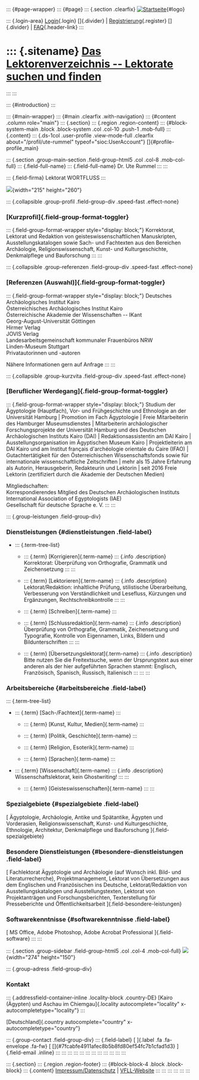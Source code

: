 ::: {#page-wrapper}
::: {#page}
::: {.section .clearfix}
[![Startseite](https://www.lektoren.de/sites/default/files/VfLL_logo.jpg)](/ "Startseite"){#logo}

::: {.login-area}
[Login](/user){.login} []{.divider} \|
[Registrierung](/user/register){.register} []{.divider} \|
[FAQ](/faq-page){.header-link}
:::

::: {.sitename}
[Das Lektorenverzeichnis -- Lektorate suchen und finden](/ "Startseite")
========================================================================
:::
:::

::: {#introduction}
:::

::: {#main-wrapper}
::: {#main .clearfix .with-navigation}
::: {#content .column role="main"}
::: {.section}
::: {.region .region-content}
::: {#block-system-main .block .block-system .col .col-10 .push-1 .mob-full}
::: {.content}
::: {.ds-1col .user-profile .view-mode-full .clearfix about="/profil/ute-rummel" typeof="sioc:UserAccount"}
[]{#profile-profile_main}

::: {.section .group-main-section .field-group-html5 .col .col-8 .mob-col-full}
::: {.field-full-name}
::: {.field-full-name}
Dr. Ute Rummel
:::
:::

::: {.field-firma}
Lektorat WORTFLUSS
:::

![](https://www.lektoren.de/sites/default/files/styles/profile-image-full/public/users/profile_img/foto_sw2.jpg?itok=dUKFcrKC){width="215"
height="260"}

::: {.collapsible .group-profil .field-group-div .speed-fast .effect-none}
### [Kurzprofil]{.field-group-format-toggler}

::: {.field-group-format-wrapper style="display: block;"}
Korrektorat, Lektorat und Redaktion von geisteswissenschaftlichen
Manuskripten, Ausstellungskatalogen sowie Sach- und Fachtexten aus den
Bereichen Archäologie, Religionswissenschaft, Kunst- und
Kulturgeschichte, Denkmalpflege und Bauforschung
:::
:::

::: {.collapsible .group-referenzen .field-group-div .speed-fast .effect-none}
### [Referenzen (Auswahl)]{.field-group-format-toggler}

::: {.field-group-format-wrapper style="display: block;"}
Deutsches Archäologisches Institut Kairo\
Österreichisches Archäologisches Institut Kairo\
Österreichische Akademie der Wissenschaften -- IKant\
Georg-August-Universität Göttingen\
Hirmer Verlag\
JOVIS Verlag\
Landesarbeitsgemeinschaft kommunaler Frauenbüros NRW\
Linden-Museum Stuttgart\
Privatautorinnen und -autoren

Nähere Informationen gern auf Anfrage
:::
:::

::: {.collapsible .group-kurzvita .field-group-div .speed-fast .effect-none}
### [Beruflicher Werdegang]{.field-group-format-toggler}

::: {.field-group-format-wrapper style="display: block;"}
Studium der Ägyptologie (Hauptfach), Vor- und Frühgeschichte und
Ethnologie an der Universität Hamburg \| Promotion im Fach Ägyptologie
\| Freie Mitarbeiterin des Hamburger Museumsdienstes \| Mitarbeiterin
archäologischer Forschungsprojekte der Universität Hamburg und des
Deutschen Archäologischen Instituts Kairo (DAI) \| Redaktionsassistentin
am DAI Kairo \| Ausstellungsorganisation im Ägyptischen Museum Kairo \|
Projektleiterin am DAI Kairo und am Institut français d'archéologie
orientale du Caire (IFAO) \| Gutachtertätigkeit für den Österreichischen
Wissenschaftsfonds sowie für internationale wissenschaftliche
Zeitschriften \| mehr als 15 Jahre Erfahrung als Autorin, Herausgeberin,
Redakteurin und Lektorin \| seit 2016 Freie Lektorin (zertifiziert durch
die Akademie der Deutschen Medien)

Mitgliedschaften:\
Korrespondierendes Mitglied des Deutschen Archäologischen Instituts\
International Association of Egyptologists (IAE)\
Gesellschaft für deutsche Sprache e. V.
:::
:::

::: {.group-leistungen .field-group-div}
### Dienstleistungen {#dienstleistungen .field-label}

-   ::: {.term-tree-list}
    -   ::: {.term}
        [Korrigieren]{.term-name}
        ::: {.info .description}
        Korrektorat: Überprüfung von Orthografie, Grammatik und
        Zeichensetzung
        :::
        :::

    -   ::: {.term}
        [Lektorieren]{.term-name}
        ::: {.info .description}
        Lektorat/Redaktion: inhaltliche Prüfung, stilistische
        Überarbeitung, Verbesserung von Verständlichkeit und Lesefluss,
        Kürzungen und Ergänzungen, Rechtschreibkontrolle
        :::
        :::

    -   ::: {.term}
        [Schreiben]{.term-name}
        :::

    -   ::: {.term}
        [Schlussredaktion]{.term-name}
        ::: {.info .description}
        Überprüfung von Orthografie, Grammatik, Zeichensetzung und
        Typografie, Kontrolle von Eigennamen, Links, Bildern und
        Bildunterschriften
        :::
        :::

    -   ::: {.term}
        [Übersetzungslektorat]{.term-name}
        ::: {.info .description}
        Bitte nutzen Sie die Freitextsuche, wenn der Ursprungstext aus
        einer anderen als der hier aufgeführten Sprachen stammt:
        Englisch, Französisch, Spanisch, Russisch, Italienisch
        :::
        :::
    :::

### Arbeitsbereiche {#arbeitsbereiche .field-label}

::: {.term-tree-list}
-   ::: {.term}
    [Sach-/Fachtext]{.term-name}
    :::

    -   ::: {.term}
        [Kunst, Kultur, Medien]{.term-name}
        :::

    -   ::: {.term}
        [Politik, Geschichte]{.term-name}
        :::

    -   ::: {.term}
        [Religion, Esoterik]{.term-name}
        :::

    -   ::: {.term}
        [Sprachen]{.term-name}
        :::

-   ::: {.term}
    [Wissenschaft]{.term-name}
    ::: {.info .description}
    Wissenschaftslektorat, kein Ghostwriting!
    :::
    :::

    -   ::: {.term}
        [Geisteswissenschaften]{.term-name}
        :::
:::

### Spezialgebiete {#spezialgebiete .field-label}

[ Ägyptologie, Archäologie, Antike und Spätantike, Ägypten und
Vorderasien, Religionswissenschaft, Kunst- und Kulturgeschichte,
Ethnologie, Architektur, Denkmalpflege und Bauforschung
]{.field-spezialgebiete}

### Besondere Dienstleistungen {#besondere-dienstleistungen .field-label}

[ Fachlektorat Ägyptologie und Archäologie (auf Wunsch inkl. Bild- und
Literaturrecherche), Projektmanagement, Lektorat von Übersetzungen aus
dem Englischen und Französischen ins Deutsche, Lektorat/Redaktion von
Ausstellungskatalogen und Ausstellungstexten, Lektorat von
Projektanträgen und Forschungsberichten, Texterstellung für
Presseberichte und Öffentlichkeitsarbeit ]{.field-besondere-leistungen}

### Softwarekenntnisse {#softwarekenntnisse .field-label}

[ MS Office, Adobe Photoshop, Adobe Acrobat Professional
]{.field-software}
:::
:::

::: {.section .group-sidebar .field-group-html5 .col .col-4 .mob-col-full}
![](https://www.lektoren.de/sites/default/files/styles/logo/public/users/profile_logo/logolektorat_0.jpg?itok=QrqdSJk4){width="274"
height="150"}

::: {.group-adress .field-group-div}
### Kontakt

::: {.addressfield-container-inline .locality-block .country-DE}
[Kairo (Ägypten) und Aschau im Chiemgau]{.locality
autocomplete="locality" x-autocompletetype="locality"}
:::

[Deutschland]{.country autocomplete="country"
x-autocompletetype="country"}

::: {.group-contact .field-group-div}
::: {.field-label}
[ ]{.label .fa .fa-envelope .fa-fw} [
[]{#7fcabfe4911afec8b5b8fd80ef54fc7b1cfad1d3} ]{.field-email .inline}
:::
:::
:::
:::
:::
:::
:::
:::
:::
:::
:::
:::

::: {.section}
::: {.region .region-footer}
::: {#block-block-4 .block .block-block}
::: {.content}
[Impressum/Datenschutz](/impressum) \|
[VFLL-Website](http://www.vfll.de)
:::
:::
:::
:::
:::
:::
